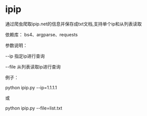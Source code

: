 # ipip
通过爬虫爬取ipip.net的信息并保存成txt文档,支持单个ip和从列表读取

依赖库：
bs4、argparse、requests

参数说明：

--ip 指定ip进行查询

--file 从列表读取ip进行查询

例子：

python ipip.py --ip=1.1.1.1

或

python ipip.py --file=list.txt
